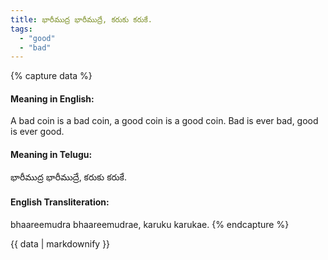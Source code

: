 ```yaml
---
title: భారీముద్ర భారీముద్రే, కరుకు కరుకే.
tags:
  - "good"
  - "bad"
---
```


{% capture data %}
#### Meaning in English:
A bad coin is a bad coin, a good coin is a good coin.
Bad is ever bad, good is ever good.

#### Meaning in Telugu:
భారీముద్ర భారీముద్రే, కరుకు కరుకే.

#### English Transliteration:
bhaareemudra bhaareemudrae, karuku karukae.
{% endcapture %}

{{ data | markdownify }}

